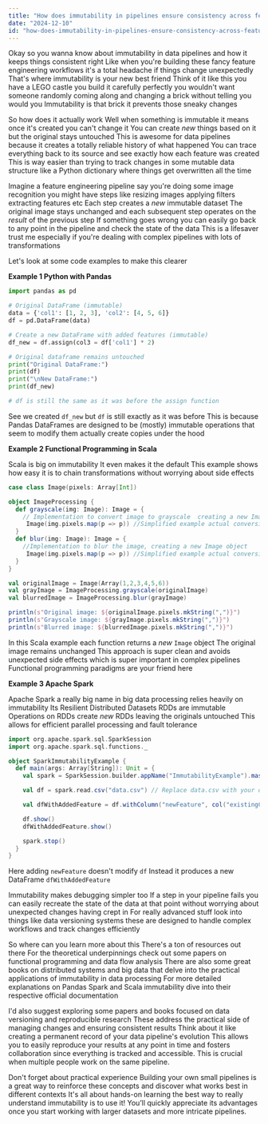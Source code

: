 ```yaml
---
title: "How does immutability in pipelines ensure consistency across feature engineering workflows?"
date: "2024-12-10"
id: "how-does-immutability-in-pipelines-ensure-consistency-across-feature-engineering-workflows"
---
```


Okay so you wanna know about immutability in data pipelines and how it keeps things consistent right  Like when you're building these fancy feature engineering workflows  it's a total headache if things change unexpectedly  That's where immutability is your new best friend  Think of it like this you have a LEGO castle  you build it carefully  perfectly you wouldn't want someone randomly coming along and changing a brick without telling you would you  Immutability is that brick  it prevents those sneaky changes

So how does it actually work  Well  when something is immutable it means once it's created you can't change it  You can create *new* things based on it  but the original stays untouched  This is awesome for data pipelines because it creates a totally reliable history of what happened  You can trace everything back to its source and see exactly how each feature was created  This is way easier than trying to track changes in some mutable data structure like a Python dictionary where things get overwritten all the time

Imagine a feature engineering pipeline  say you're doing some image recognition  you might have steps like resizing images  applying filters  extracting features etc  Each step creates a *new* immutable dataset  The original image stays unchanged  and each subsequent step operates on the *result* of the previous step  If something goes wrong  you can easily go back to any point in the pipeline and check the state of the data  This is a lifesaver  trust me  especially if you're dealing with complex pipelines with lots of transformations

Let's look at some code examples to make this clearer


**Example 1  Python with Pandas**

```python
import pandas as pd

# Original DataFrame (immutable)
data = {'col1': [1, 2, 3], 'col2': [4, 5, 6]}
df = pd.DataFrame(data)

# Create a new DataFrame with added features (immutable)
df_new = df.assign(col3 = df['col1'] * 2)

# Original dataframe remains untouched
print("Original DataFrame:")
print(df)
print("\nNew DataFrame:")
print(df_new)

# df is still the same as it was before the assign function
```

See  we created `df_new`  but `df` is still exactly as it was before  This is because Pandas DataFrames are designed to be (mostly) immutable  operations that seem to modify them actually create copies under the hood


**Example 2  Functional Programming in Scala**

Scala is big on immutability  It even makes it the default  This example shows how easy it is to chain transformations without worrying about side effects


```scala
case class Image(pixels: Array[Int])

object ImageProcessing {
  def grayscale(img: Image): Image = {
    // Implementation to convert image to grayscale  creating a new Image object
     Image(img.pixels.map(p => p)) //Simplified example actual conversion would be more complex
  }
  def blur(img: Image): Image = {
    //Implementation to blur the image, creating a new Image object
     Image(img.pixels.map(p => p)) //Simplified example actual conversion would be more complex
  }
}

val originalImage = Image(Array(1,2,3,4,5,6))
val grayImage = ImageProcessing.grayscale(originalImage)
val blurredImage = ImageProcessing.blur(grayImage)

println(s"Original image: ${originalImage.pixels.mkString(",")}")
println(s"Grayscale image: ${grayImage.pixels.mkString(",")}")
println(s"Blurred image: ${blurredImage.pixels.mkString(",")}")
```


In this Scala example  each function returns a *new* `Image` object  The original image remains unchanged  This approach is super clean and avoids unexpected side effects which is super important in complex pipelines  Functional programming paradigms are your friend here


**Example 3  Apache Spark**

Apache Spark  a really big name in big data processing relies heavily on immutability  Its Resilient Distributed Datasets RDDs are immutable  Operations on RDDs create *new* RDDs leaving the originals untouched This allows for efficient parallel processing and fault tolerance


```scala
import org.apache.spark.sql.SparkSession
import org.apache.spark.sql.functions._

object SparkImmutabilityExample {
  def main(args: Array[String]): Unit = {
    val spark = SparkSession.builder.appName("ImmutabilityExample").master("local[*]").getOrCreate()

    val df = spark.read.csv("data.csv") // Replace data.csv with your data

    val dfWithAddedFeature = df.withColumn("newFeature", col("existingColumn") * 2)

    df.show()
    dfWithAddedFeature.show()

    spark.stop()
  }
}

```

Here adding `newFeature` doesn't modify `df`  Instead it produces a new DataFrame `dfWithAddedFeature`


Immutability makes debugging simpler too  If a step in your pipeline fails you can easily recreate the state of the data at that point without worrying about unexpected changes having crept in  For really advanced stuff  look into things like data versioning systems  these are designed to handle complex workflows and track changes efficiently

So  where can you learn more about this  There's a ton of resources out there  For the theoretical underpinnings  check out some papers on functional programming and data flow analysis  There are also some great books on distributed systems and big data  that delve into the practical applications of immutability in data processing  For more detailed explanations on Pandas Spark and Scala immutability  dive into their respective official documentation


I'd also suggest exploring some papers and books focused on data versioning and reproducible research   These address the practical side of managing changes and ensuring consistent results  Think about it like creating a permanent record of your data pipeline's evolution  This allows you to easily reproduce your results at any point in time and fosters collaboration since everything is tracked and accessible.  This is crucial when multiple people work on the same pipeline.


Don't forget about practical experience  Building your own small pipelines is a great way to reinforce these concepts and discover what works best in different contexts  It's all about hands-on learning  the best way to really understand immutability is to use it!  You’ll quickly appreciate its advantages once you start working with larger datasets and more intricate pipelines.
